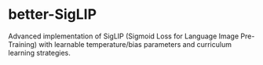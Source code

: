 # better-SigLIP
Advanced implementation of SigLIP (Sigmoid Loss for Language Image Pre-Training) with learnable temperature/bias parameters and curriculum learning strategies.

